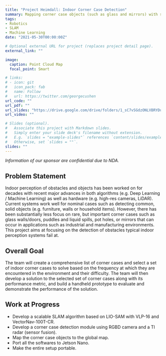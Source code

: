 ```yaml
---
title: "Project Heimdall: Indoor Corner Case Detection"
summary: Mapping corner case objects (such as glass and mirrors) with sensor fusion on top of LIO-SAM as backbone. Harvey Mudd College Engineering clinic program.
tags:
- Robotics
- SLAM
- Machine Learning
date: "2021-05-30T00:00:00Z"

# Optional external URL for project (replaces project detail page).
external_link: ""

image:
  caption: Point Cloud Map
  focal_point: Smart

# links:
# - icon: git
#   icon_pack: fab
#   name: Follow
#   url: https://twitter.com/georgecushen
url_code: ""
url_pdf: ""
url_slides: "https://drive.google.com/drive/folders/1_sC7vSGdzONLVBRYDuS7hOgkqMByvVro?usp=sharing"
url_video: ""

# Slides (optional).
#   Associate this project with Markdown slides.
#   Simply enter your slide deck's filename without extension.
#   E.g. `slides = "example-slides"` references `content/slides/example-slides.md`.
#   Otherwise, set `slides = ""`.
slides: ""
---
```


*Information of our sponsor are confidential due to NDA.*

## Problem Statement

Indoor perception of obstacles and objects has been worked on for decades with recent major advances in both algorithms (e.g. Deep Learning / Machine Learning) as well as hardware (e.g. high-res cameras, LiDAR). Current systems work well for nominal cases such as detecting common, solid objects (e.g. furniture, walls or household items). However, there has been substantially less focus on rare, but important corner cases such as glass walls/doors, puddles and liquid spills, pot holes, or mirrors that can occur in applications such as industrial and manufacturing environments. This project aims at focusing on the detection of obstacles typical indoor perception systems fail at.

## Overall Goal

The team will create a comprehensive list of corner cases and select a set of indoor corner cases to solve based on the frequency at which they are encountered in the environment and their difficulty. The team will then develop a solution to the selected set of corner cases along with its performance metric, and build a handheld prototype to evaluate and demonstrate the performance of the solution.

## Work at Progress

- Develop a scalable SLAM algorithm based on LIO-SAM with VLP-16 and VectorNav-100T-CR.
- Develop a corner case detection module using RGBD camera and a TI radar (sensor fusion).
- Map the corner case objects to the global map.
- Port all the softwares to Jetson Nano.
- Make the entire setup portable.






